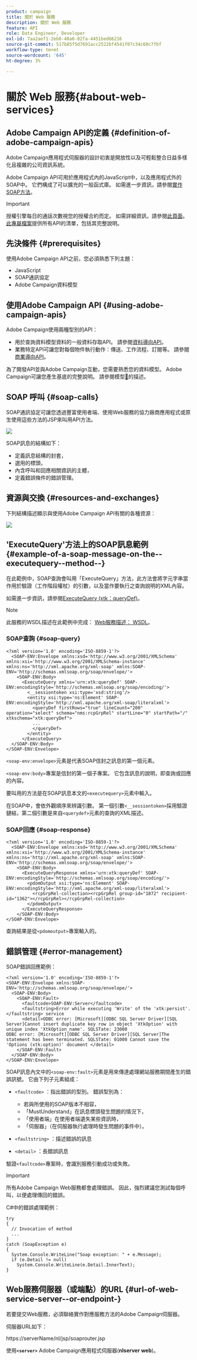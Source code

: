 ```yaml
---
product: campaign
title: 關於 Web 服務
description: 關於 Web 服務
feature: API
role: Data Engineer, Developer
exl-id: 7aa2aef1-2eb6-48a6-82fa-4451bed66216
source-git-commit: 517b85f5d7691acc2522bf4541f07c34c60c7fbf
workflow-type: tm+mt
source-wordcount: '645'
ht-degree: 3%

---
```


# 關於 Web 服務{#about-web-services}

## Adobe Campaign API的定義 {#definition-of-adobe-campaign-apis}

Adobe Campaign應用程式伺服器的設計初衷是開放性以及可輕鬆整合日益多樣化且複雜的公司資訊系統。

Adobe Campaign API可用於應用程式內的JavaScript中，以及應用程式外的SOAP中。 它們構成了可以擴充的一般函式庫。 如需進一步資訊，請參閱[實作SOAP方法](../../configuration/using/implementing-soap-methods.md)。

>[!IMPORTANT]
>
>授權引擎每日的通話次數視您的授權合約而定。 如需詳細資訊，請參閱[此頁面](https://helpx.adobe.com/tw/legal/product-descriptions/adobe-campaign-classic---product-description.html)。\
>[此專屬檔案](https://experienceleague.adobe.com/developer/campaign-api/api/index.html)提供所有API的清單，包括其完整說明。

## 先決條件 {#prerequisites}

使用Adobe Campaign API之前，您必須熟悉下列主題：

* JavaScript
* SOAP通訊協定
* Adobe Campaign資料模型

## 使用Adobe Campaign API {#using-adobe-campaign-apis}

Adobe Campaign使用兩種型別的API：

* 用於查詢資料模型資料的一般資料存取API。 請參閱[資料導向API](../../configuration/using/data-oriented-apis.md)。
* 業務特定API可讓您對每個物件執行動作：傳送、工作流程、訂閱等。 請參閱[商業導向API](../../configuration/using/business-oriented-apis.md)。

為了開發API並與Adobe Campaign互動，您需要熟悉您的資料模型。 Adobe Campaign可讓您產生基底的完整說明。 請參閱模型[&#128279;](../../configuration/using/data-oriented-apis.md#description-of-the-model)的描述。

## SOAP 呼叫 {#soap-calls}

SOAP通訊協定可讓您透過豐富使用者端、使用Web服務的協力廠商應用程式或原生使用這些方法的JSP來叫用API方法。

![](assets/s_ncs_configuration_architecture.png)

SOAP訊息的結構如下：

* 定義訊息結構的封套，
* 選用的標頭，
* 內含呼叫和回應相關資訊的主體，
* 定義錯誤條件的錯誤管理。

## 資源與交換 {#resources-and-exchanges}

下列結構描述顯示與使用Adobe Campaign API有關的各種資源：

![](assets/s_ncs_integration_webservices_schema_pres.png)

## &#39;ExecuteQuery&#39;方法上的SOAP訊息範例 {#example-of-a-soap-message-on-the--executequery--method--}

在此範例中，SOAP查詢會叫用「ExecuteQuery」方法，此方法會將字元字串當作用於驗證（工作階段權杖）的引數，以及當作要執行之查詢說明的XML內容。

如需進一步資訊，請參閱[ExecuteQuery (xtk：queryDef)](../../configuration/using/data-oriented-apis.md#executequery--xtk-querydef-)。

>[!NOTE]
>
>此服務的WSDL描述在此範例中完成： [Web服務描述： WSDL](../../configuration/using/web-service-calls.md#web-service-description--wsdl)。

### SOAP查詢 {#soap-query}

```
<?xml version='1.0' encoding='ISO-8859-1'?>
  <SOAP-ENV:Envelope xmlns:xsd='http://www.w3.org/2001/XMLSchema' xmlns:xsi='http://www.w3.org/2001/XMLSchema-instance' xmlns:ns='http://xml.apache.org/xml-soap' xmlns:SOAP-ENV='http://schemas.xmlsoap.org/soap/envelope/'>
    <SOAP-ENV:Body>
      <ExecuteQuery xmlns='urn:xtk:queryDef' SOAP-ENV:encodingStyle='http://schemas.xmlsoap.org/soap/encoding/'>
        <__sessiontoken xsi:type='xsd:string'/>
        <entity xsi:type='ns:Element' SOAP-ENV:encodingStyle='http://xml.apache.org/xml-soap/literalxml'>
          <queryDef firstRows="true" lineCount="200" operation="select" schema="nms:rcpGrpRel" startLine="0" startPath="/" xtkschema="xtk:queryDef">
          ...
          </queryDef>
        </entity>
      </ExecuteQuery>
  </SOAP-ENV:Body>
</SOAP-ENV:Envelope>
```

`<soap-env:envelope>`元素是代表SOAP信封之訊息的第一個元素。

`<soap-env:body>`專案是信封的第一個子專案。 它包含訊息的說明，即查詢或回應的內容。

要叫用的方法是在SOAP訊息本文的`<executequery>`元素中輸入。

在SOAP中，會依外觀順序來辨識引數。 第一個引數`<__sessiontoken>`採用驗證鏈結，第二個引數是來自`<querydef>`元素的查詢的XML描述。

### SOAP回應 {#soap-response}

```
<?xml version='1.0' encoding='ISO-8859-1'?>
  <SOAP-ENV:Envelope xmlns:xsd='http://www.w3.org/2001/XMLSchema' xmlns:xsi='http://www.w3.org/2001/XMLSchema-instance' xmlns:ns='http://xml.apache.org/xml-soap' xmlns:SOAP-ENV='http://schemas.xmlsoap.org/soap/envelope/'>
    <SOAP-ENV:Body>
      <ExecuteQueryResponse xmlns='urn:xtk:queryDef' SOAP-ENV:encodingStyle='http://schemas.xmlsoap.org/soap/encoding/'>
        <pdomOutput xsi:type='ns:Element' SOAP-ENV:encodingStyle='http://xml.apache.org/xml-soap/literalxml'>
          <rcpGrpRel-collection><rcpGrpRel group-id="1872" recipient-id="1362"></rcpGrpRel></rcpGrpRel-collection>
        </pdomOutput>
      </ExecuteQueryResponse>
    </SOAP-ENV:Body>
</SOAP-ENV:Envelope>
```

查詢結果是從`<pdomoutput>`專案輸入的。

## 錯誤管理 {#error-management}

SOAP錯誤回應範例：

```
<?xml version='1.0' encoding='ISO-8859-1'?>
<SOAP-ENV:Envelope xmlns:SOAP-ENV='http://schemas.xmlsoap.org/soap/envelope/'>
  <SOAP-ENV:Body>
    <SOAP-ENV:Fault>
      <faultcode>SOAP-ENV:Server</faultcode>
      <faultstring>Error while executing 'Write' of the 'xtk:persist'.</faultstring> service
      <detail>ODBC error: [Microsoft][ODBC SQL Server Driver][SQL Server]Cannot insert duplicate key row in object 'XtkOption' with unique index 'XtkOption_name'. SQLSTate: 23000
ODBC error: [Microsoft][ODBC SQL Server Driver][SQL Server]The statement has been terminated. SQLSTate: 01000 Cannot save the 'Options (xtk:option)' document </detail>
    </SOAP-ENV:Fault>
  </SOAP-ENV:Body>
</SOAP-ENV:Envelope>
```

SOAP訊息內文中的`<soap-env:fault>`元素是用來傳達處理網站服務期間產生的錯誤訊號。 它由下列子元素組成：

* `<faultcode>` ：指出錯誤的型別。 錯誤型別為：

   * 若與所使用的SOAP版本不相容，
   * 「MustUnderstand」在訊息標頭發生問題的情況下，
   * 「使用者端」在使用者端遺失某些資訊時，
   * 「伺服器」（在伺服器執行處理時發生問題的事件中）。

* `<faultstring>` ：描述錯誤的訊息
* `<detail>` ：長錯誤訊息

驗證`<faultcode>`專案時，會識別服務引動成功或失敗。

>[!IMPORTANT]
>
>所有Adobe Campaign Web服務都會處理錯誤。 因此，強烈建議您測試每個呼叫，以便處理傳回的錯誤。

C#中的錯誤處理範例：

```
try 
{
  // Invocation of method
  ...
}
catch (SoapException e)
{
  System.Console.WriteLine("Soap exception: " + e.Message);        
  if (e.Detail != null)
    System.Console.WriteLine(e.Detail.InnerText);
}
```

## Web服務伺服器（或端點）的URL {#url-of-web-service-server--or-endpoint-}

若要提交Web服務，必須聯絡實作對應服務方法的Adobe Campaign伺服器。

伺服器URL如下：

https://serverName/nl/jsp/soaprouter.jsp

使用&#x200B;**`<server>`** Adobe Campaign應用程式伺服器(**nlserver web**)。
